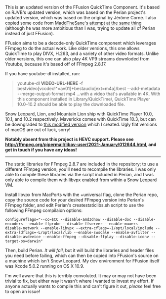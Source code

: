 This is an updated version of the FFusion QuickTime Component. It's based on RJVB's updated version, which was based on the Perian project's updated version, which was based on the original by Jérôme Corne. I also copied some code from [MaddTheSane's attempt at the same thing](https://github.com/MaddTheSane/perian/compare/updatedFFMpeg) (although he was more ambitious than I was, trying to update all of Perian instead of just FFusion).

FFusion aims to be a decode-only QuickTime component which leverages FFmpeg to do the actual work. Like older versions, this one allows QuickTime to play DIVX, H.263, and a variety of other video formats. Unlike older versions, this one can also play 4K VP9 streams downloded from Youtube, because it's based off of FFmpeg 2.8.17.

If you have youtube-dl installed, run:
> youtube-dl **VIDEO-URL-HERE** -f bestvideo[vcodec!^=av01]+bestaudio[ext=m4a]/best --add-metadata --merge-output-format mp4
...with a video that's available in 4K. With this component installed in Library/QuickTime/, QuickTime Player 10.0–10.2 should be able to play the downloaded file.

Snow Leopard, Lion, and Mountain Lion ship with QuickTime Player 10.0, 10.1, and 10.2 respectively. Mavericks comes with QuickTime 10.3, but can be downgraded to [this modified version](https://github.com/Wowfunhappy/QuickTime-Fixer/releases/tag/2021.01.19) which I created. Ugly flat versions of macOS are out of luck, sorry!

**Notably absent from this project is HEVC support. Please see http://ffmpeg.org/pipermail/libav-user/2021-January/012644.html, and get in touch if you have any ideas!**

---

The static libraries for FFmpeg 2.8.7 are included in the repository; to use a different FFmpeg version, you'll need to recompile the libraries. I was only able to compile these libraries via the script included in Perian, and I was only able to compile them with libvpx enabled from within a Snow Leopard VM.

Install libvpx from MacPorts with the +universal flag, clone the Perian repo, copy the source code for your desired FFmpeg version into Perian's FFmpeg folder, and edit Perian's createstaticlibs.sh script to use the following FFmpeg compilaion options:

`configureflags="--cc=$CC --disable-amd3dnow --disable-doc --disable-encoders --enable-ffprobe --disable-ffserver --enable-muxers --disable-network --enable-libvpx --extra-cflags=-I/opt/local/include --extra-ldflags=-L/opt/local/lib --enable-swscale --enable-avfilter --disable-avdevice --enable-ffmpeg --disable-ffplay --disable-iconv --target-os=darwin"`

Then, build Perian. _It will fail_, but it will build the libraries and header files you need before failing, which can then be copied into FFusion's source on a machine which isn't Snow Leopard. My dev environment for FFusion itself was  Xcode 5.0.2 running on OS X 10.9.

I'm well aware that this is terribly convoluted. It may or may not have been trivial to fix, but either way it wasn't where I wanted to invest my effort. If anyone actually wants to compile this and can't figure it out, _please_ feel free to open an issue!
